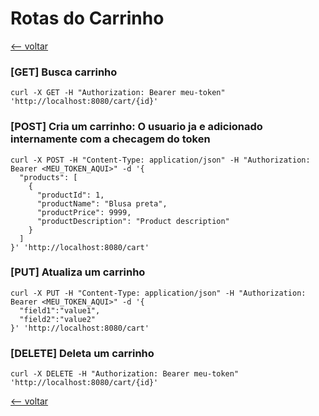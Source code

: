 # Rotas do Carrinho

[<-- voltar](../../README.md)

### [GET] Busca carrinho
```agsl
curl -X GET -H "Authorization: Bearer meu-token" 'http://localhost:8080/cart/{id}'
```

### [POST] Cria um carrinho: O usuario ja e adicionado internamente com a checagem do token
```agsl
curl -X POST -H "Content-Type: application/json" -H "Authorization: Bearer <MEU_TOKEN_AQUI>" -d '{
  "products": [
    {
      "productId": 1,
      "productName": "Blusa preta",
      "productPrice": 9999,
      "productDescription": "Product description"
    }
  ]
}' 'http://localhost:8080/cart'
```

### [PUT] Atualiza um carrinho
```agsl
curl -X PUT -H "Content-Type: application/json" -H "Authorization: Bearer <MEU_TOKEN_AQUI>" -d '{
  "field1":"value1", 
  "field2":"value2"
}' 'http://localhost:8080/cart'
```

### [DELETE] Deleta um carrinho
```agsl
curl -X DELETE -H "Authorization: Bearer meu-token" 'http://localhost:8080/cart/{id}'
```

[<-- voltar](../../README.md)
